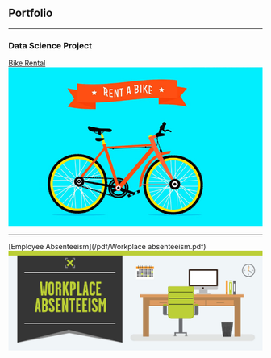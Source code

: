## Portfolio

---

### Data Science Project

[Bike Rental](/pdf/Bike_Rental_Final_Report.pdf)
<img src="images/bike_rental.jpg?raw=true"/>

---
[Employee Absenteeism](/pdf/Workplace absenteeism.pdf)
<img src="images/employee absenteeism.jpg?raw=true"/>

